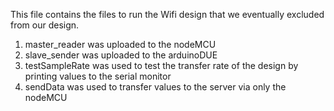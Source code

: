 This file contains the files to run the Wifi design that we eventually excluded from our design.
1. master_reader was uploaded to the nodeMCU
2. slave_sender was uploaded to the arduinoDUE
3. testSampleRate was used to test the transfer rate of the design by printing values to the serial monitor
4. sendData was used to transfer values to the server via only the nodeMCU
